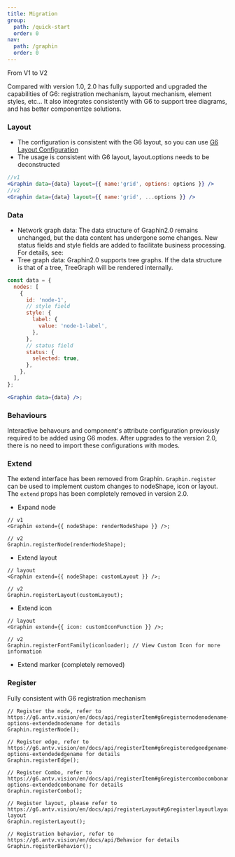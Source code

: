 ```yaml
---
title: Migration
group:
  path: /quick-start
  order: 0
nav:
  path: /graphin
  order: 0
---
```


From V1 to V2

Compared with version 1.0, 2.0 has fully supported and upgraded the capabilities of G6: registration mechanism, layout mechanism, element styles, etc... It also integrates consistently with G6 to support tree diagrams, and has better componentize solutions.

### Layout

- The configuration is consistent with the G6 layout, so you can use [G6 Layout Configuration](https://g6.antv.vision/en/docs/api/graphLayout/guide)
- The usage is consistent with G6 layout, layout.options needs to be deconstructed

```jsx | pure
//v1
<Graphin data={data} layout={{ name:'grid', options: options }} />
//v2
<Graphin data={data} layout={{ name:'grid', ...options }} />
```

### Data

- Network graph data: The data structure of Graphin2.0 remains unchanged, but the data content has undergone some changes. New status fields and style fields are added to facilitate business processing. For details, see:
- Tree graph data: Graphin2.0 supports tree graphs. If the data structure is that of a tree, TreeGraph will be rendered internally.

```jsx | pure
const data = {
  nodes: [
    {
      id: 'node-1',
      // style field
      style: {
        label: {
          value: 'node-1-label',
        },
      },
      // status field
      status: {
        selected: true,
      },
    },
  ],
};

<Graphin data={data} />;
```

### Behaviours

Interactive behavours and component's attribute configuration previously required to be added using G6 modes. After upgrades to the version 2.0, there is no need to import these configurations with modes.

### Extend

The extend interface has been removed from Graphin. `Graphin.register` can be used to implement custom changes to nodeShape, icon or layout. The `extend` props has been completely removed in version 2.0.

- Expand node

```tsx | pure
// v1
<Graphin extend={{ nodeShape: renderNodeShape }} />;

// v2
Graphin.registerNode(renderNodeShape);
```

- Extend layout

```tsx | pure
// layout
<Graphin extend={{ nodeShape: customLayout }} />;

// v2
Graphin.registerLayout(customLayout);
```

- Extend icon

```tsx | pure
// layout
<Graphin extend={{ icon: customIconFunction }} />;

// v2
Graphin.registerFontFamily(iconloader); // View Custom Icon for more information
```

- Extend marker (completely removed)

### Register

Fully consistent with G6 registration mechanism

```tsx | pure
// Register the node, refer to https://g6.antv.vision/en/docs/api/registerItem#g6registernodenodename-options-extendednodename for details
Graphin.registerNode();

// Register edge, refer to https://g6.antv.vision/en/docs/api/registerItem#g6registeredgeedgename-options-extendededgename for details
Graphin.registerEdge();

// Register Combo, refer to https://g6.antv.vision/en/docs/api/registerItem#g6registercombocomboname-options-extendedcomboname for details
Graphin.registerCombo();

// Register layout, please refer to https://g6.antv.vision/en/docs/api/registerLayout#g6registerlayoutlayoutname-layout
Graphin.registerLayout();

// Registration behavior, refer to https://g6.antv.vision/en/docs/api/Behavior for details
Graphin.registerBehavior();
```
